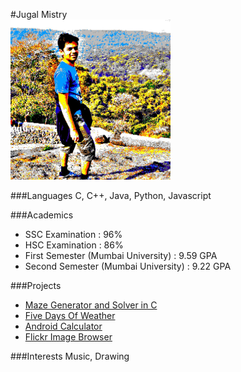#Jugal Mistry
<br/><img src="png/profile.png" width="256"/>
  
###Languages 
C, C++, Java, Python, Javascript
 
###Academics 
* SSC Examination : 96%
* HSC Examination : 86%
* First Semester (Mumbai University) : 9.59 GPA
* Second Semester (Mumbai University) : 9.22 GPA
 
###Projects
* [Maze Generator and Solver in C](https://github.com/HuM4NoiD/MazeMaker)
* [Five Days Of Weather](https://github.com/HuM4NoiD/FiveDaysOfWeather)
* [Android Calculator](https://github.com/HuM4NoiD/C4LC)
* [Flickr Image Browser](https://github.com/HuM4NoiD/flickrBrowser)
 
###Interests
Music, Drawing
